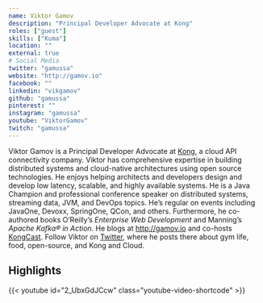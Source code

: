 ```yaml
---
name: Viktor Gamov
description: "Principal Developer Advocate at Kong"
roles: ["guest"]
skills: ["Kuma"]
location: ""
external: true
# Social Media 
twitter: "gamussa"
website: "http://gamov.io"
facebook: ""
linkedin: "vikgamov"
github: "gamussa"
pinterest: ""
instagram: "gamussa"
youtube: "ViktorGamov"
twitch: "gamussa"
---
```


<!-- markdownlint-disable-next-line MD041-->
Viktor Gamov is a Principal Developer Advocate at [Kong](https://konghq.com/), a cloud API connectivity company. Viktor has comprehensive expertise in building distributed systems and cloud-native architectures using open source technologies. He enjoys helping architects and developers design and develop low latency, scalable, and highly available systems. He is a Java Champion and professional conference speaker on distributed systems, streaming data, JVM, and DevOps topics. He’s regular on events including JavaOne, Devoxx, SpringOne, QCon, and others. Furthermore, he co-authored books O’Reilly’s *Enterprise Web Development* and Manning’s *Apache Kafka® in Action*. He blogs at http://gamov.io and co-hosts [KongCast](https://pod.link/kongcast). Follow Viktor on [Twitter](https://twitter.com/gamussa), where he posts there about gym life, food, open-source, and Kong and Cloud.

<!--more-->
## Highlights

{{< youtube id="2_UbxGdJCcw" class="youtube-video-shortcode" >}}
